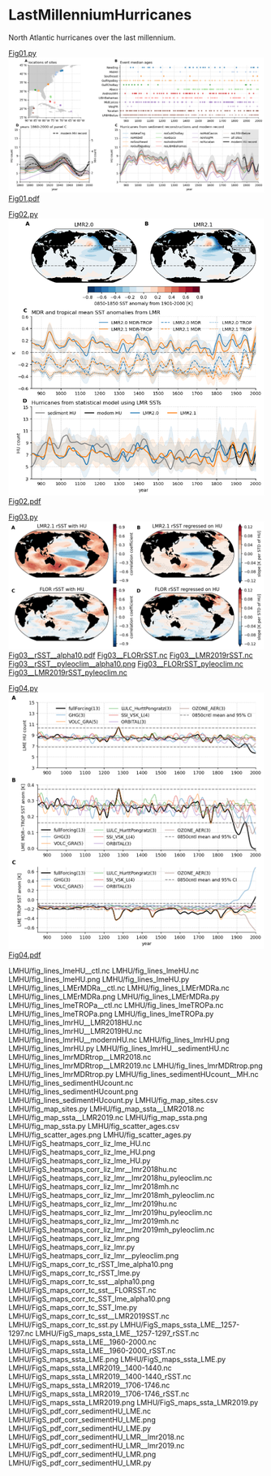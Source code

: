 # LastMillenniumHurricanes
North Atlantic hurricanes over the last millennium.

[Fig01.py](LMHU/Fig01.py)
![Fig01.png](LMHU/Fig01.png)
[Fig01.pdf](LMHU/Fig01.pdf)

[Fig02.py](LMHU/Fig02.py)
![Fig02.png](LMHU/Fig02.png)
[Fig02.pdf](LMHU/Fig02.pdf)

[Fig03.py](LMHU/Fig03.py)
![Fig03__rSST__alpha10.png](LMHU/Fig03__rSST__alpha10.png)
[Fig03__rSST__alpha10.pdf](LMHU/Fig03__rSST__alpha10.pdf)
[Fig03__FLORrSST.nc](LMHU/Fig03__FLORrSST.nc)
[Fig03__LMR2019rSST.nc](LMHU/Fig03__LMR2019rSST.nc)
[Fig03__rSST__pyleoclim__alpha10.png](LMHU/Fig03__rSST__pyleoclim__alpha10.png)
[Fig03__FLORrSST_pyleoclim.nc](LMHU/Fig03__FLORrSST_pyleoclim.nc)
[Fig03__LMR2019rSST_pyleoclim.nc](LMHU/Fig03__LMR2019rSST_pyleoclim.nc)

[Fig04.py](LMHU/Fig04.py)
![Fig04.png](LMHU/Fig04.png)
[Fig04.pdf](LMHU/Fig04.pdf)

LMHU/fig_lines_lmeHU__ctl.nc
LMHU/fig_lines_lmeHU.nc
LMHU/fig_lines_lmeHU.png
LMHU/fig_lines_lmeHU.py
LMHU/fig_lines_LMErMDRa__ctl.nc
LMHU/fig_lines_LMErMDRa.nc
LMHU/fig_lines_LMErMDRa.png
LMHU/fig_lines_LMErMDRa.py
LMHU/fig_lines_lmeTROPa__ctl.nc
LMHU/fig_lines_lmeTROPa.nc
LMHU/fig_lines_lmeTROPa.png
LMHU/fig_lines_lmeTROPa.py
LMHU/fig_lines_lmrHU__LMR2018HU.nc
LMHU/fig_lines_lmrHU__LMR2019HU.nc
LMHU/fig_lines_lmrHU__modernHU.nc
LMHU/fig_lines_lmrHU.png
LMHU/fig_lines_lmrHU.py
LMHU/fig_lines_lmrHU__sedimentHU.nc
LMHU/fig_lines_lmrMDRtrop__LMR2018.nc
LMHU/fig_lines_lmrMDRtrop__LMR2019.nc
LMHU/fig_lines_lmrMDRtrop.png
LMHU/fig_lines_lmrMDRtrop.py
LMHU/fig_lines_sedimentHUcount__MH.nc
LMHU/fig_lines_sedimentHUcount.nc
LMHU/fig_lines_sedimentHUcount.png
LMHU/fig_lines_sedimentHUcount.py
LMHU/fig_map_sites.csv
LMHU/fig_map_sites.py
LMHU/fig_map_ssta__LMR2018.nc
LMHU/fig_map_ssta__LMR2019.nc
LMHU/fig_map_ssta.png
LMHU/fig_map_ssta.py
LMHU/fig_scatter_ages.csv
LMHU/fig_scatter_ages.png
LMHU/fig_scatter_ages.py
LMHU/FigS_heatmaps_corr_liz_lme_HU.nc
LMHU/FigS_heatmaps_corr_liz_lme_HU.png
LMHU/FigS_heatmaps_corr_liz_lme_HU.py
LMHU/FigS_heatmaps_corr_liz_lmr__lmr2018hu.nc
LMHU/FigS_heatmaps_corr_liz_lmr__lmr2018hu_pyleoclim.nc
LMHU/FigS_heatmaps_corr_liz_lmr__lmr2018mh.nc
LMHU/FigS_heatmaps_corr_liz_lmr__lmr2018mh_pyleoclim.nc
LMHU/FigS_heatmaps_corr_liz_lmr__lmr2019hu.nc
LMHU/FigS_heatmaps_corr_liz_lmr__lmr2019hu_pyleoclim.nc
LMHU/FigS_heatmaps_corr_liz_lmr__lmr2019mh.nc
LMHU/FigS_heatmaps_corr_liz_lmr__lmr2019mh_pyleoclim.nc
LMHU/FigS_heatmaps_corr_liz_lmr.png
LMHU/FigS_heatmaps_corr_liz_lmr.py
LMHU/FigS_heatmaps_corr_liz_lmr__pyleoclim.png
LMHU/FigS_maps_corr_tc_rSST_lme_alpha10.png
LMHU/FigS_maps_corr_tc_rSST_lme.py
LMHU/FigS_maps_corr_tc_sst__alpha10.png
LMHU/FigS_maps_corr_tc_sst__FLORSST.nc
LMHU/FigS_maps_corr_tc_SST_lme_alpha10.png
LMHU/FigS_maps_corr_tc_SST_lme.py
LMHU/FigS_maps_corr_tc_sst__LMR2019SST.nc
LMHU/FigS_maps_corr_tc_sst.py
LMHU/FigS_maps_ssta_LME__1257-1297.nc
LMHU/FigS_maps_ssta_LME__1257-1297_rSST.nc
LMHU/FigS_maps_ssta_LME__1960-2000.nc
LMHU/FigS_maps_ssta_LME__1960-2000_rSST.nc
LMHU/FigS_maps_ssta_LME.png
LMHU/FigS_maps_ssta_LME.py
LMHU/FigS_maps_ssta_LMR2019__1400-1440.nc
LMHU/FigS_maps_ssta_LMR2019__1400-1440_rSST.nc
LMHU/FigS_maps_ssta_LMR2019__1706-1746.nc
LMHU/FigS_maps_ssta_LMR2019__1706-1746_rSST.nc
LMHU/FigS_maps_ssta_LMR2019.png
LMHU/FigS_maps_ssta_LMR2019.py
LMHU/FigS_pdf_corr_sedimentHU_LME.nc
LMHU/FigS_pdf_corr_sedimentHU_LME.png
LMHU/FigS_pdf_corr_sedimentHU_LME.py
LMHU/FigS_pdf_corr_sedimentHU_LMR__lmr2018.nc
LMHU/FigS_pdf_corr_sedimentHU_LMR__lmr2019.nc
LMHU/FigS_pdf_corr_sedimentHU_LMR.png
LMHU/FigS_pdf_corr_sedimentHU_LMR.py
